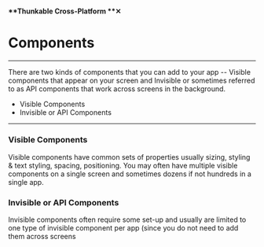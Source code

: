 #### **Thunkable Cross-Platform **✕

# Components

---

There are two kinds of components that you can add to your app -- Visible components that appear on your screen and Invisible or sometimes referred to as API components that work across screens in the background.

* Visible Components
* Invisible or API Components

---

### Visible Components

Visible components have common sets of properties usually sizing, styling & text styling, spacing, positioning. You may often have multiple visible components on a single screen and sometimes dozens if not hundreds in a single app.



### Invisible or API Components

Invisible components often require some set-up and usually are limited to one type of invisible component per app \(since you do not need to add them across screens

